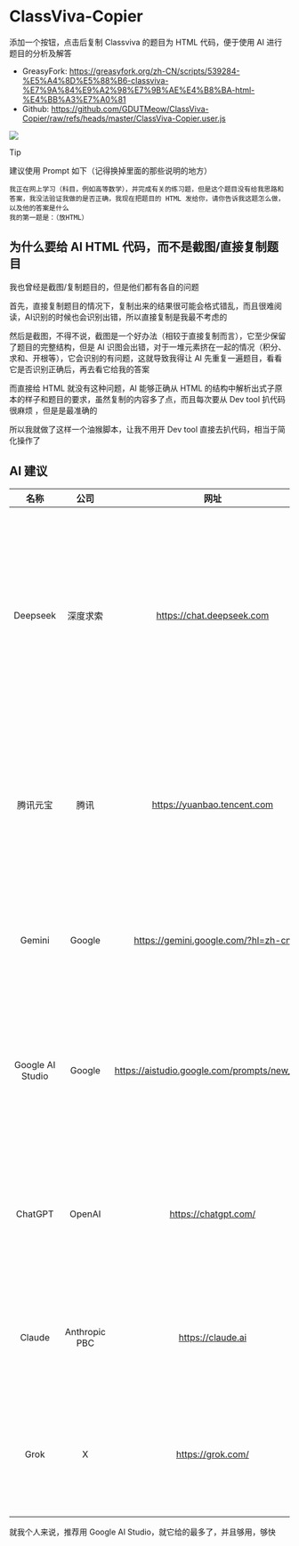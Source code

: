 # ClassViva-Copier

添加一个按钮，点击后复制 Classviva 的题目为 HTML 代码，便于使用 AI 进行题目的分析及解答

- GreasyFork: https://greasyfork.org/zh-CN/scripts/539284-%E5%A4%8D%E5%88%B6-classviva-%E7%9A%84%E9%A2%98%E7%9B%AE%E4%B8%BA-html-%E4%BB%A3%E7%A0%81
- Github: https://github.com/GDUTMeow/ClassViva-Copier/raw/refs/heads/master/ClassViva-Copier.user.js

![](https://cdn.jsdelivr.net/gh/GDUTMeow/ClassViva-Copier/img/msedge_eoz8WVc93Y.png)

> [!tip]
>
> 建议使用 Prompt 如下（记得换掉里面的那些说明的地方）
> ```
> 我正在网上学习（科目，例如高等数学），并完成有关的练习题，但是这个题目没有给我思路和答案，我没法验证我做的是否正确，我现在把题目的 HTML 发给你，请你告诉我这题怎么做，以及他的答案是什么
> 我的第一题是：（放HTML）
> ```

## 为什么要给 AI HTML 代码，而不是截图/直接复制题目

我也曾经是截图/复制题目的，但是他们都有各自的问题

首先，直接复制题目的情况下，复制出来的结果很可能会格式错乱，而且很难阅读，AI识别的时候也会识别出错，所以直接复制是我最不考虑的

然后是截图，不得不说，截图是一个好办法（相较于直接复制而言），它至少保留了题目的完整结构，但是 AI 识图会出错，对于一堆元素挤在一起的情况（积分、求和、开根等），它会识别的有问题，这就导致我得让 AI 先重复一遍题目，看看它是否识别正确后，再去看它给我的答案

而直接给 HTML 就没有这种问题，AI 能够正确从 HTML 的结构中解析出式子原本的样子和题目的要求，虽然复制的内容多了点，而且每次要从 Dev tool 扒代码很麻烦 ，但是是最准确的

所以我就做了这样一个油猴脚本，让我不用开 Dev tool 直接去扒代码，相当于简化操作了

## AI 建议

|       名称       |     公司      |                     网址                     |                            优缺点                            |
| :--------------: | :-----------: | :------------------------------------------: | :----------------------------------------------------------: |
|     Deepseek     |   深度求索    |          https://chat.deepseek.com           | 优点：深度思考很有用，基本不会出错；可以 Google 登录（要挂梯子，或者用对应[油猴脚本](https://github.com/GamerNoTitle/TemperMonkeyScript)）<br />缺点：太慢了！！！容易服务器繁忙 |
|     腾讯元宝     |     腾讯      |         https://yuanbao.tencent.com          | 优点：Deepseek有的优点它全有<br />缺点：必须登录（微信/QQ），输入长度短（容易输入不完整题） |
|      Gemini      |    Google     |     https://gemini.google.com/?hl=zh-cn      | 优点：够快，如果要写论文还有学术研究模式<br />缺点：用量有限，要梯子 |
| Google AI Studio |    Google     | https://aistudio.google.com/prompts/new_chat | 优点：够快，而且永久免费，有最新的 Gemini 模型<br />缺点：仅限部分地区，要挂梯子 |
|     ChatGPT      |    OpenAI     |             https://chatgpt.com/             | 优点：真的有吗？<br />缺点：要挂梯子，用量有限，慢，容易封号，要非大陆手机号验证 |
|      Claude      | Anthropic PBC |              https://claude.ai               | 优点：够快<br />缺点：要挂梯子，用量有限，要非大陆手机号验证 |
|       Grok       |       X       |              https://grok.com/               | 优点：够快<br />缺点：要挂梯子，思考模式用量有限，要非大陆手机号验证 |

就我个人来说，推荐用 Google AI Studio，就它给的最多了，并且够用，够快
